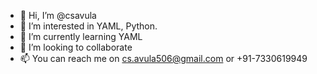 - 👋 Hi, I’m @csavula
- 👀 I’m interested in YAML, Python.
- 🌱 I’m currently learning YAML
- 💞️ I’m looking to collaborate
- 📫 You can reach me on cs.avula506@gmail.com or +91-7330619949

<!---
csavula/csavula is a ✨ special ✨ repository because its `README.md` (this file) appears on your GitHub profile.
You can click the Preview link to take a look at your changes.
--->
